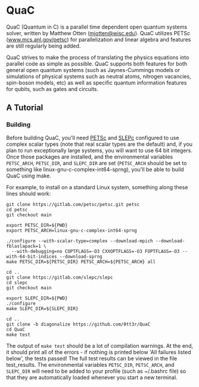 # QuaC

QuaC (Quantum in C) is a parallel time dependent open quantum systems solver, written by Matthew Otten (mjotten@wisc.edu). QuaC utilizes PETSc (www.mcs.anl.gov/petsc) for parallelization and linear algebra and features are still regularly being added.

QuaC strives to make the process of translating the physics equations into parallel code as simple as possible. QuaC supports both features for both general open quantum systems (such as Jaynes-Cummings models or simulations of physical systems such as neutral atoms, nitrogen vacancies, spin-boson models, etc) as well as specific quantum information features for qubits, such as gates and circuits. 

## A Tutorial

### Building

Before building QuaC, you'll need [PETSc](http://www.mcs.anl.gov/petsc) and [SLEPc](http://slepc.upv.es/) configured to use complex scalar types (note that real scalar types are the default) and, if you plan to run exceptionally large systems, you will want to use 64 bit integers. Once those packages are installed, and the environmental variables `PETSC_ARCH`, `PETSC_DIR`, and `SLEPC_DIR` are set (`PETSC_ARCH` should be set to something like linux-gnu-c-complex-int64-sprng), you'll be able to build QuaC using make.

For example, to install on a standard Linux system, something along these lines should work:

```
git clone https://gitlab.com/petsc/petsc.git petsc
cd petsc
git checkout main

export PETSC_DIR=${PWD}
export PETSC_ARCH=linux-gnu-c-complex-int64-sprng

./configure --with-scalar-type=complex --download-mpich --download-fblaslapack=1 \
  --with-debugging=no COPTFLAGS=-O3 CXXOPTFLAGS=-O3 FOPTFLAGS=-O3 --with-64-bit-indices --download-sprng
make PETSC_DIR=${PETSC_DIR} PETSC_ARCH=${PETSC_ARCH} all

cd ..
git clone https://gitlab.com/slepc/slepc
cd slepc
git checkout main

export SLEPC_DIR=${PWD}
./configure
make SLEPC_DIR=${SLEPC_DIR}

cd ..
git clone -b diagonalize https://github.com/0tt3r/QuaC
cd QuaC
make test
```
The output of ```make test``` should be a lot of compilation warnings. At the end, it should print all of the errors - if nothing is printed below 'All failures listed below', the tests passed! The full test results can be viewed in the file test_results. The environmental variables ```PETSC_DIR```, ```PETSC_ARCH```, and ```SLEPC_DIR``` will need to be added to your profile (such as ~/.bashrc file) so that they are automatically loaded whenever you start a new terminal.
